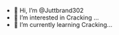 - 👋 Hi, I’m @Juttbrand302
- 👀 I’m interested in Cracking ...
- 🌱 I’m currently learning Cracking...
<!---
Juttbrand302/Juttbrand302 is a ✨ special ✨ repository because its `README.md` (this file) appears on your GitHub profile.
You can click the Preview link to take a look at your changes.
--->
